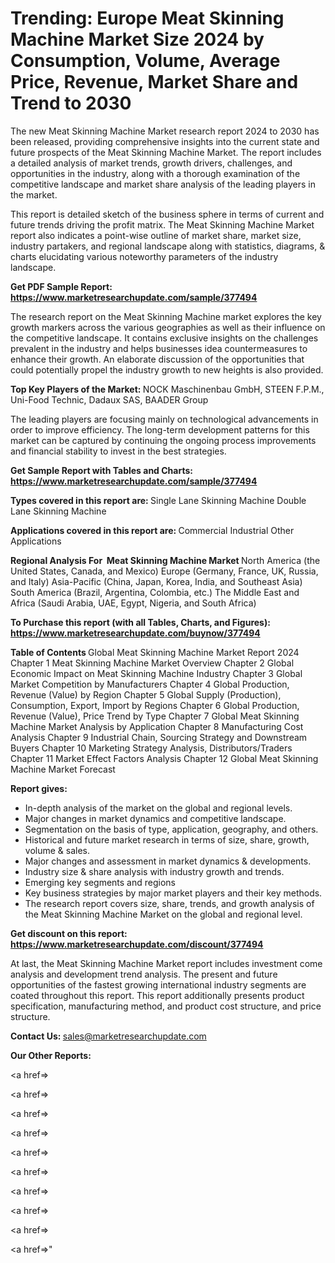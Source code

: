 # Trending: Europe Meat Skinning Machine Market Size 2024 by Consumption, Volume, Average Price, Revenue, Market Share and Trend to 2030

The new Meat Skinning Machine Market research report 2024 to 2030 has been released, providing comprehensive insights into the current state and future prospects of the Meat Skinning Machine Market. The report includes a detailed analysis of market trends, growth drivers, challenges, and opportunities in the industry, along with a thorough examination of the competitive landscape and market share analysis of the leading players in the market.

This report is detailed sketch of the business sphere in terms of current and future trends driving the profit matrix. The Meat Skinning Machine Market report also indicates a point-wise outline of market share, market size, industry partakers, and regional landscape along with statistics, diagrams, &amp; charts elucidating various noteworthy parameters of the industry landscape.

<strong><b>Get PDF Sample Report: <a href=https://www.marketresearchupdate.com/sample/377494>https://www.marketresearchupdate.com/sample/377494</a></b></strong>

The research report on the Meat Skinning Machine market explores the key growth markers across the various geographies as well as their influence on the competitive landscape. It contains exclusive insights on the challenges prevalent in the industry and helps businesses idea countermeasures to enhance their growth. An elaborate discussion of the opportunities that could potentially propel the industry growth to new heights is also provided.

<strong><b>Top Key Players of the Market:
</b></strong>NOCK Maschinenbau GmbH, STEEN F.P.M., Uni-Food Technic, Dadaux SAS, BAADER Group<strong><b>
</b></strong>

The leading players are focusing mainly on technological advancements in order to improve efficiency. The long-term development patterns for this market can be captured by continuing the ongoing process improvements and financial stability to invest in the best strategies.

<strong><b>Get Sample Report with Tables and Charts: <a href=https://www.marketresearchupdate.com/sample/377494>https://www.marketresearchupdate.com/sample/377494</a></b></strong>

<strong><b>Types covered in this report are:
</b></strong>Single Lane Skinning Machine
Double Lane Skinning Machine<strong><b>
</b></strong>

<strong><b>Applications covered in this report are:
</b></strong>Commercial
Industrial
Other Applications<strong><b>
</b></strong>

<strong><b>Regional Analysis For  Meat Skinning Machine Market</b></strong><strong><b>
</b></strong>North America (the United States, Canada, and Mexico)
Europe (Germany, France, UK, Russia, and Italy)
Asia-Pacific (China, Japan, Korea, India, and Southeast Asia)
South America (Brazil, Argentina, Colombia, etc.)
The Middle East and Africa (Saudi Arabia, UAE, Egypt, Nigeria, and South Africa)

<strong><b>To Purchase this report (with all Tables, Charts, and Figures): <a href=https://www.marketresearchupdate.com/buynow/377494>https://www.marketresearchupdate.com/buynow/377494</a></b></strong>

<strong><b>Table of Contents</b></strong><strong><b>
</b></strong>Global Meat Skinning Machine Market Report 2024
Chapter 1 Meat Skinning Machine Market Overview
Chapter 2 Global Economic Impact on Meat Skinning Machine Industry
Chapter 3 Global Market Competition by Manufacturers
Chapter 4 Global Production, Revenue (Value) by Region
Chapter 5 Global Supply (Production), Consumption, Export, Import by Regions
Chapter 6 Global Production, Revenue (Value), Price Trend by Type
Chapter 7 Global Meat Skinning Machine Market Analysis by Application
Chapter 8 Manufacturing Cost Analysis
Chapter 9 Industrial Chain, Sourcing Strategy and Downstream Buyers
Chapter 10 Marketing Strategy Analysis, Distributors/Traders
Chapter 11 Market Effect Factors Analysis
Chapter 12 Global Meat Skinning Machine Market Forecast

<strong><b>Report gives:</b></strong>

- In-depth analysis of the market on the global and regional levels.
- Major changes in market dynamics and competitive landscape.
- Segmentation on the basis of type, application, geography, and others.
- Historical and future market research in terms of size, share, growth, volume &amp; sales.
- Major changes and assessment in market dynamics &amp; developments.
- Industry size &amp; share analysis with industry growth and trends.
- Emerging key segments and regions
- Key business strategies by major market players and their key methods.
- The research report covers size, share, trends, and growth analysis of the Meat Skinning Machine Market on the global and regional level.

<strong><b>Get discount on this report: <a href=https://www.marketresearchupdate.com/discount/377494>https://www.marketresearchupdate.com/discount/377494</a></b></strong>

At last, the Meat Skinning Machine Market report includes investment come analysis and development trend analysis. The present and future opportunities of the fastest growing international industry segments are coated throughout this report. This report additionally presents product specification, manufacturing method, and product cost structure, and price structure.

<strong><b>Contact Us:
</b></strong>sales@marketresearchupdate.com

<strong>Our Other Reports:</strong>

<a href=></a>

<a href=></a>

<a href=></a>

<a href=></a>

<a href=></a>

<a href=></a>

<a href=></a>

<a href=></a>

<a href=></a>

<a href=></a>"
